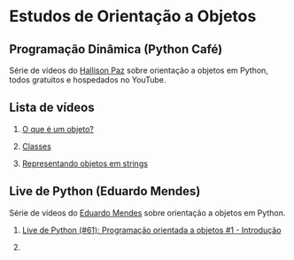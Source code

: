 # Estudos de Orientação a Objetos

## Programação Dinâmica (Python Café)

Série de vídeos do [Hallison Paz](https://hallisonpaz.com.br/) sobre orientação a objetos em Python, todos gratuitos e hospedados no YouTube.

## Lista de vídeos

1. [O que é um objeto?](https://www.youtube.com/watch?v=gJC02P6jkRM)

2. [Classes](https://www.youtube.com/watch?v=9nWMXIXNGdU&t=1814s)

3. [Representando objetos em strings](https://www.youtube.com/watch?v=ei9-eCyon7I&t=5s)

## Live de Python (Eduardo Mendes)

Série de vídeos do [Eduardo Mendes](https://github.com/dunossauro) sobre orientação a objetos em Python.

1. [Live de Python (\#61): Programação orientada a objetos \#1 - Introdução](https://www.youtube.com/watch?v=BALM_oJcJL4&t=1s)

2. 

